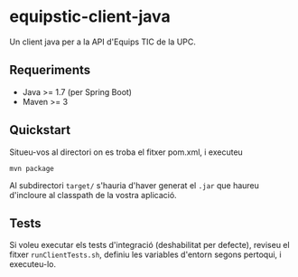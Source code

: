 # equipstic-client-java
Un client java per a la API d'Equips TIC de la UPC.

## Requeriments

- Java >= 1.7 (per Spring Boot)
- Maven >= 3

## Quickstart

Situeu-vos al directori on es troba el fitxer pom.xml, i executeu

    mvn package

Al subdirectori `target/` s'hauria d'haver generat el `.jar` que haureu d'incloure al classpath de la vostra aplicació.

## Tests

Si voleu executar els tests d'integració (deshabilitat per defecte),
reviseu el fitxer `runClientTests.sh`, definiu les variables d'entorn segons pertoqui, i executeu-lo.
